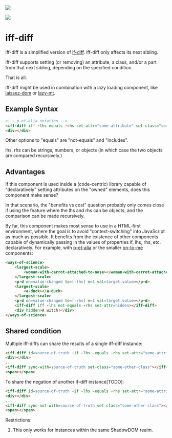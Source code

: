 <a href="https://nodei.co/npm/iff-diff/"><img src="https://nodei.co/npm/iff-diff.png"></a>

<img src="https://badgen.net/bundlephobia/minzip/iff-diff">

# iff-diff


iff-diff is a simplified version of [if-diff](https://github.com/bahrus/if-diff).  iff-diff only affects its next sibling.

iff-diff supports setting (or removing) an attribute, a class, and/or a part from that next sibling, depending on the specified condition.  

That is all.

iff-diff might be used in combination with a lazy loading component, like [laissez-dom](https://github.com/bahrus/laissez-dom) or [lazy-mt](https://github.com/bahrus/lazy-mt).

## Example Syntax

```html
<!-- p-et-alia notation -->
<iff-diff iff -lhs equals -rhs set-attr="some-attribute" set-class="some-class" set-part="some-part"></iff-diff>
<div></div>
```

Other options to "equals" are "not-equals" and "includes".

lhs, rhs can be strings, numbers, or objects (in which case the two objects are compared recursively.)

## Advantages

If this component is used inside a (code-centric) library capable of "declaratively" setting attributes on the "owned" elements, does this component make sense?

In that scenario, the "benefits vs cost" question probably only comes close if using the feature where the lhs and rhs can be objects, and the comparison can be made recursively.

By far, this component makes most sense to use in a HTML-first environment, where the goal is to avoid "context-switching" into JavaScript as much as possible.  It benefits from the existence of other components capable of dynamically passing in the values of properties if, lhs, rhs, etc. declaratively.  For example, with [p-et-alia](https://github.com/bahrus/p-et-alia) or the smaller [on-to-me](https://github.com/bahrus/on-to-me) components:

```html
<ways-of-science>
    <largest-scale>
        <woman-with-carrot-attached-to-nose></woman-with-carrot-attached-to-nose>
    </largest-scale>
    <p-d on=value-changed to=[-lhs] m=1 val=target.value></p-d>
    <largest-scale>
        <a-duck></a-duck>
    </largest-scale>
    <p-d on=value-changed to=[-rhs] m=1 val=target.value></p-d>
    <iff-diff iff -lhs not-equals -rhs set-attr=hidden></iff-diff>
    <div hidden>A witch!</div>
</ways-of-science>
```

## Shared condition

Multiple iff-diffs can share the results of a single iff-diff instance:

```html
<iff-diff id=source-of-truth -if -lhs -equals -rhs set-attr="some-attribute" set-class="some-class" set-part="some-part"></iff-diff>
<div></div>
...
<iff-diff sync-with=source-of-truth set-class="some-other-class"></iff-diff>
<span></span>
```

To share the negation of another if-diff instance[TODO]:

```html
<iff-diff id=source-of-truth -if -lhs -equals -rhs set-attr="some-attribute" set-class="some-class" set-part="some-part"></iff-diff>
<div></div>
...
<iff-diff sync-not-with=source-of-truth set-class="some-other-class"></iff-diff>
<span></span>
```

Restrictions:  

1.  This only works for instances within the same ShadowDOM realm.


